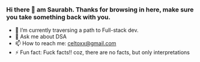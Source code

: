 ### Hi there 👋 am Saurabh. Thanks for browsing in here, make sure you take something back with you.

<!--
**celtoxx/celtoxx** is a ✨ _special_ ✨ repository because its `README.md` (this file) appears on your GitHub profile.
-->


- 🔭 I’m currently traversing a path to Full-stack dev.
- 💬 Ask me about DSA
- 📫 How to reach me: celtoxx@gmail.com
- ⚡ Fun fact: Fuck facts!! coz, there are no facts, but only interpretations

